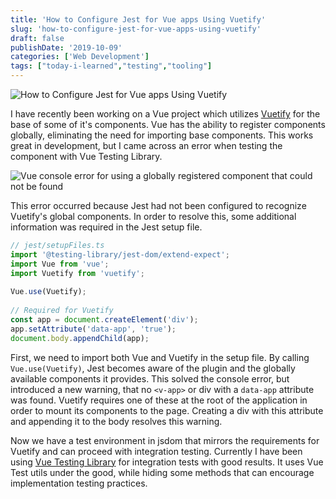 ```yaml
---
title: 'How to Configure Jest for Vue apps Using Vuetify'
slug: 'how-to-configure-jest-for-vue-apps-using-vuetify'
draft: false
publishDate: '2019-10-09'
categories: ['Web Development']
tags: ["today-i-learned","testing","tooling"]
---
```

![How to Configure Jest for Vue apps Using Vuetify](images/abstract-pink-blue-connections.jpg#center)

I have recently been working on a Vue project which utilizes [Vuetify](https://vuetifyjs.com/en/) for the base of some of it's components. Vue has the ability to register components globally, eliminating the need for importing base components. This works great in development, but I came across an error when testing the component with Vue Testing Library.

![Vue console error for using a globally registered component that could not be found](//images.ctfassets.net/024qyvhyq0tv/7AfHG8d3abH5rJHWaN4gpT/0cc6c0c0f8d85b29355ce1ed60abfc61/image.png)

This error occurred because Jest had not been configured to recognize Vuetify's global components. In order to resolve this, some additional information was required in the Jest setup file.

```javascript
// jest/setupFiles.ts
import '@testing-library/jest-dom/extend-expect';
import Vue from 'vue';
import Vuetify from 'vuetify';
    
Vue.use(Vuetify);
    
// Required for Vuetify
const app = document.createElement('div');
app.setAttribute('data-app', 'true');
document.body.appendChild(app);
```

First, we need to import both Vue and Vuetify in the setup file. By calling `Vue.use(Vuetify)`, Jest becomes aware of the plugin and the globally available components it provides. This solved the console error, but introduced a new warning, that no `<v-app>` or div with a `data-app` attribute was found. Vuetify requires one of these at the root of the application in order to mount its components to the page. Creating a div with this attribute and appending it to the body resolves this warning.

Now we have a test environment in jsdom that mirrors the requirements for Vuetify and can proceed with integration testing. Currently I have been using [Vue Testing Library](https://testing-library.com/docs/vue-testing-library/intro) for integration tests with good results. It uses Vue Test utils under the good, while hiding some methods that can encourage implementation testing practices.
